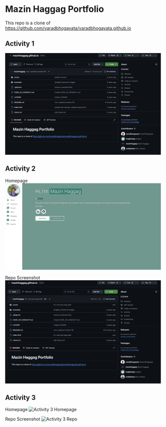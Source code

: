 # Mazin Haggag Portfolio

This repo is a clone of https://github.com/varadbhogayata/varadbhogayata.github.io

## Activity 1

![Repository Screenshot](assets/img/screenshots/activity_1.jpg)

## Activity 2

Homepage
![Website Homepage](assets/img/screenshots/activity2_2.jpg)

Repo Screenshot
![Repo Screenshot](assets/img/screenshots/activity2.jpg)

## Activity 3

Homepage
![Activity 3 Homepage](screenshots/activity3_homepage.jpg)

Repo Screenshot
![Activity 3 Repo](screenshots/activity3_repo.jpg)
